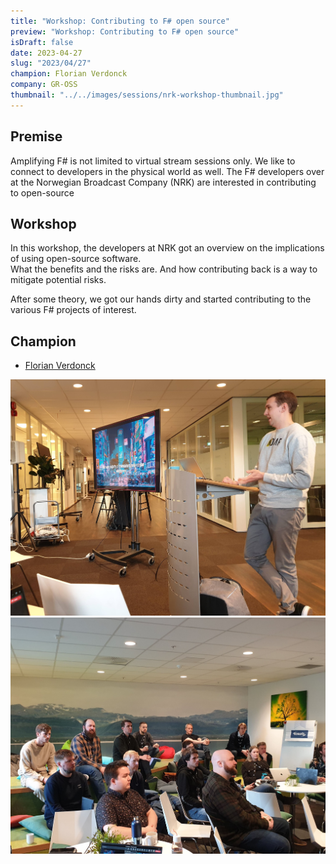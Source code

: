 ```yaml
---
title: "Workshop: Contributing to F# open source"
preview: "Workshop: Contributing to F# open source"
isDraft: false
date: 2023-04-27
slug: "2023/04/27"
champion: Florian Verdonck
company: GR-OSS
thumbnail: "../../images/sessions/nrk-workshop-thumbnail.jpg"
---
```


## Premise

Amplifying F# is not limited to virtual stream sessions only. We like to connect to developers in the physical world as well.
The F# developers over at the Norwegian Broadcast Company (NRK) are interested in contributing to open-source

## Workshop

In this workshop, the developers at NRK got an overview on the implications of using open-source software.  
What the benefits and the risks are. And how contributing back is a way to mitigate potential risks.

After some theory, we got our hands dirty and started contributing to the various F# projects of interest.

## Champion

- [Florian Verdonck](https://twitter.com/verdonckflorian)

![](../../images/sessions/nrk-workshop-1.jpg)
![](../../images/sessions/nrk-workshop-2.jpg)
